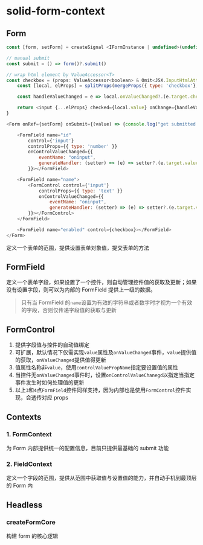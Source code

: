 # solid-form-context

## Form

```javascript
const [form, setForm] = createSignal <IFormInstance | undefined>(undefined);

// manual submit
const submit = () => form()?.submit()

// wrap html element by ValueAccessor<T>
const checkbox = (props: ValueAccessor<boolean> & Omit<JSX.InputHtmlAttributes<HtmlInputElement>, 'value'>) => {
    const [local, elProps] = splitProps(mergeProps({ type: 'checkbox'}, props), ["value", 'onValueChanged'])

    const handleValueChanged = e => local.onValueChanged?.(e.target.checked)

    return <input {...elProps} checked={local.value} onChange={handleValueChanged}></input>
}

<Form onRef={setForm} onSubmit={(value) => {console.log("get submitted value", value)} }>

    <FormField name="id"
        control={'input'}
        controlProps={{ type: 'number' }}
        onControlValueChanged={{
            eventName: "oninput",
            generateHandler: (setter) => (e) => setter?.(e.target.value),
        }}></FormField>

    <FormField name="name">
        <FormControl control={'input'}
            controlProps={{ type: 'text' }}
            onControlValueChanged={{
                eventName: "oninput",
                generateHandler: (setter) => (e) => setter?.(e.target.value),
        }}></FormControl>
    </FormField>

    <FormField name="enabled" control={checkbox}></FormField>
</Form>
```

定义一个表单的范围，提供设置表单对象值，提交表单的方法

## FormField

定义一个表单字段，如果设置了一个控件，则自动管理控件值的获取及更新；如果没有设置字段，则可以为内部的 FormField 提供上一级的数据。

> 只有当 FormField 的`name`设置为有效的字符串或者数字时才视为一个有效的字段，否则仅传递字段值的获取与更新

## FormControl

1. 提供字段值与控件的自动值绑定
2. 可扩展，默认情况下仅需实现`value`属性及`onValueChanged`事件，`value`提供值的获取，`onValueChanged`提供值得更新
3. 值属性名称非`value`，使用`controlValuePropName`指定要设置值的属性
4. 当控件无`onValueChanged`事件时，设置`onControlValueChanegd`以指定当指定事件发生时如何处理值的更新
5. 以上`3`和`4`点`FormField`控件同样支持，因为内部也是使用`FormControl`控件实现，会透传对应 props

## Contexts

### 1. FormContext

为 Form 内部提供统一的配置信息，目前只提供最基础的 submit 功能

### 2. FieldContext

定义一个字段的范围，提供从范围中获取值与设置值的能力，并自动手机到最顶层的 Form 内

## Headless

### createFormCore

构建 form 的核心逻辑
